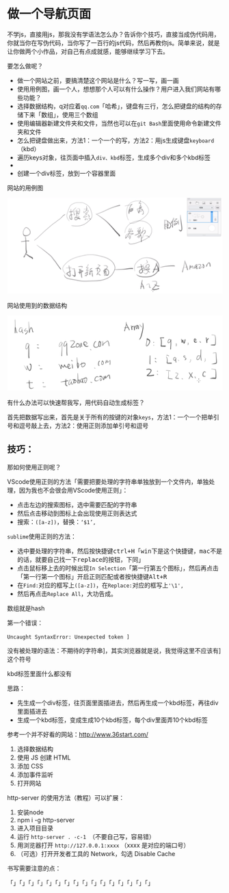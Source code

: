 # 做一个导航页面

不学js，直接用js，那我没有学语法怎么办？告诉你个技巧，直接当成伪代码用，你就当你在写伪代码，当你写了一百行的js代码，然后再教你js。简单来说，就是让你做两个小作品，对自己有点成就感，能够继续学习下去。

要怎么做呢？

- 做一个网站之前，要搞清楚这个网站是什么？写一写，画一画
- 使用用例图，画一个人，想想那个人可以有什么操作？用户进入我们网站有哪些功能？
- 选择数据结构，q对应着`qq.com`「哈希」，键盘有三行，怎么把键盘的结构的存储下来「数组」，使用三个数组
- 使用编辑器新建文件夹和文件，当然也可以在`git Bash`里面使用命令新建文件夹和文件
- 怎么把键盘做出来，方法1：一个一个的写，方法2：用js生成键盘`keyboard`（kbd）
- 遍历keys对象，往页面中插入`div、kbd`标签，生成多个div和多个kbd标签
- 
- 创建一个div标签，放到一个容器里面

网站的用例图

![](./image/用例图.png)

网站使用到的数据结构

![](./image/数据结构.png)

有什么办法可以快速帮我写，用代码自动生成标签？

首先把数据写出来，首先是关于所有的按键的对象`keys`，方法1：一个一个把单引号和逗号敲上去，方法2：使用正则添加单引号和逗号

## 技巧：

那如何使用正则呢？

VScode使用正则的方法「需要把要处理的字符串单独放到一个文件内，单独处理，因为我也不会很会用VScode使用正则」：

- 点击左边的搜索图标，选中需要匹配的字符串
- 然后点击移动到图标上会出现使用正则表达式
- 搜索：`([a-z])`，替换：`‘$1’,`

`sublime`使用正则的方法：

- 选中要处理的字符串，然后按快捷键<kbd>ctrl<kbd>+<kbd>H<kbd>「win下是这个快捷键，mac不是的话，就要自己找一下replace的按钮，下同」
- 点击鼠标移上去的时候出现`In Selection`「第一行第五个图标」，然后再点击「第一行第一个图标」开启正则匹配或者按快捷键<kbd>Alt<kbd>+<kbd>R<kbd>
- 在`Find:`对应的框写上`([a-z])`，在`Replace:`对应的框写上`'\1',`
- 然后再点击`Replace All`，大功告成。

数组就是hash

第一个错误：

`Uncaught SyntaxError: Unexpected token ]`

没有被处理的语法：不期待的字符串]，其实浏览器就是说，我觉得这里不应该有]这个符号



kbd标签里面什么都没有

思路：

- 先生成一个div标签，往页面里面插进去，然后再生成一个kbd标签，再往div里面插进去
- 生成一个kbd标签，变成生成10个kbd标签，每个div里面弄10个kbd标签



参考一个并不好看的网站：<http://www.36start.com/>

1. 选择数据结构
2. 使用 JS 创建 HTML
3. 添加 CSS
4. 添加事件监听
5. 打开网站

http-server 的使用方法（教程）可以扩展：

1. 安装node
2. npm i -g http-server
3. 进入项目目录
4. 运行 `http-server . -c-1 `（不要自己写，容易错）
5. 用浏览器打开 `http://127.0.0.1:xxxx` （xxxx 是对应的端口号）
6. （可选）打开开发者工具的 Network，勾选 Disable Cache



书写需要注意的点：

「」「」「」「」「」「」「」「」「」「」「」「」「」「」「」「」





















 